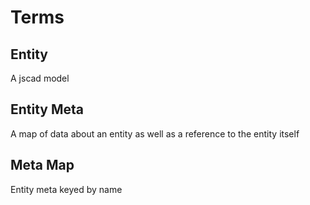 # Terms

## Entity
A jscad model

## Entity Meta
A map of data about an entity as well as a reference to the entity itself

## Meta Map
Entity meta keyed by name
